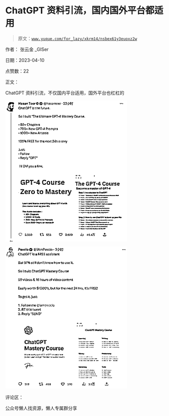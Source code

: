 # ChatGPT 资料引流，国内国外平台都适用

> 原文：[`www.yuque.com/for_lazy/xkrm14/nsbex61y3euoxz2w`](https://www.yuque.com/for_lazy/xkrm14/nsbex61y3euoxz2w)



作者： 张云金 _GISer



日期：2023-04-10



点赞数：22



正文：



ChatGPT 资料引流，不仅国内平台适用，国外平台也杠杠的



![](img/5ebbf26214f3b238727c121819621b3d.png)  

![](img/4036bc322a41d04a5bc779bd06a7955b.png)  

评论区：



公众号懒人找资源，懒人专属群分享

</ne-p></ne-p>